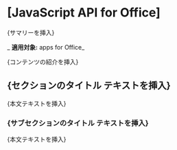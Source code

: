 
# [JavaScript API for Office]
{サマリーを挿入}

 _ **適用対象:** apps for Office_

{コンテンツの紹介を挿入}

## {セクションのタイトル テキストを挿入}

{本文テキストを挿入}


### {サブセクションのタイトル テキストを挿入}

{本文テキストを挿入}

